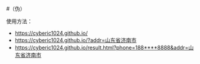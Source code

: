 #（伪）

使用方法：

-  https://cyberic1024.github.io/
-  https://cyberic1024.github.io/?addr=山东省济南市
-  https://cyberic1024.github.io/result.html?phone=188****8888&addr=山东省济南市
